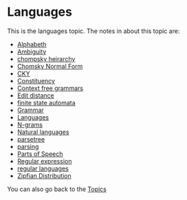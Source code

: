 
# Languages

This is the languages topic. The notes in about this topic are:

- [Alphabeth](Languages/Alphabeth.md)
- [Ambiguity](Languages/Ambiguity.md)
- [chompsky heirarchy](Languages/chompsky%20heirarchy.md)
- [Chomsky Normal Form](Languages/Chomsky%20Normal%20Form.md)
- [CKY](Languages/CKY.md)
- [Constituency](Languages/Constituency.md)
- [Context free grammars](Languages/Context%20free%20grammars.md)
- [Edit distance](Languages/Edit%20distance.md)
- [finite state automata](Languages/finite%20state%20automata.md)
- [Grammar](Languages/Grammar.md)
- [Languages](Languages/Languages.md)
- [N-grams](Languages/N-grams.md)
- [Natural languages](Languages/Natural%20languages.md)
- [parsetree](Languages/parsetree.md)
- [parsing](Languages/parsing.md)
- [Parts of Speech](Languages/Parts%20of%20Speech.md)
- [Regular expression](Languages/Regular%20expression.md)
- [regular languages](Languages/regular%20languages.md)
- [Zipfian Distribution](Languages/Zipfian%20Distribution.md)

You can also go back to the [Topics](README.md)
